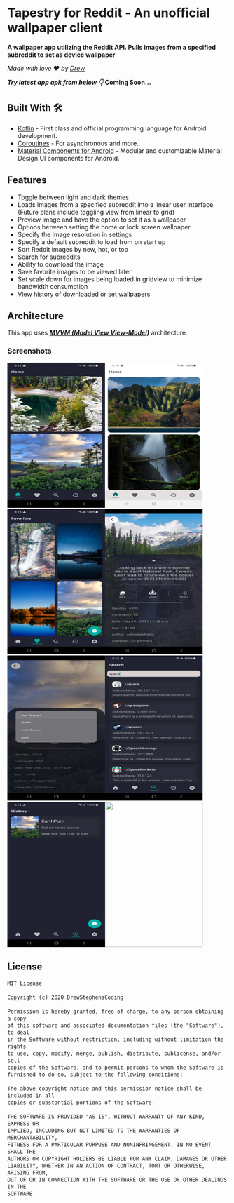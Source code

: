 # Tapestry for Reddit - An unofficial wallpaper client
**A wallpaper app utilizing the Reddit API.  Pulls images from a specified subreddit to set as device wallpaper**

*Made with love ❤️ by [Drew](https://github.com/DrewStephensCoding)*

***Try latest app apk from below 👇***
**Coming Soon...**

## Built With 🛠
- [Kotlin](https://kotlinlang.org/) - First class and official programming language for Android development.
- [Coroutines](https://kotlinlang.org/docs/reference/coroutines-overview.html) - For asynchronous and more..
- [Material Components for Android](https://github.com/material-components/material-components-android) - Modular and customizable Material Design UI components for Android.

## Features
- Toggle between light and dark themes
- Loads images from a specified subreddit into a linear user interface (Future plans include toggling view from linear to grid)
- Preview image and have the option to set it as a wallpaper
- Options between setting the home or lock screen wallpaper
- Specify the image resolution in settings
- Specify a default subreddit to load from on start up
- Sort Reddit images by new, hot, or top
- Search for subreddits
- Ability to download the image
- Save favorite images to be viewed later
- Set scale down for images being loaded in gridview to minimize bandwidth consumption
- View history of downloaded or set wallpapers

## Architecture 
This app uses [***MVVM (Model View View-Model)***](https://developer.android.com/jetpack/docs/guide#recommended-app-arch) architecture.

### Screenshots
<img src="screenshots/Tapestry-home-dark.jpg" height="331" width="223"><img src="screenshots/Tapestry-home-light.jpg" height="331" width="223"><img src="screenshots/Tapestry-favorites.jpg" height="331" width="223"><img src="screenshots/Tapestry-favorites_data.jpg" height="331" width="223"><img src="screenshots/Tapestry-set_wallpaper.jpg" height="331" width="223"><img src="screenshots/Tapestry-search.jpg" height="331" width="223"><img src="screenshots/Tapestry-history.jpg" height="331" width="223"><img src="screenhots/Tapestry-settings.jpg" height="331" width="223">

## License
```
MIT License

Copyright (c) 2020 DrewStephensCoding

Permission is hereby granted, free of charge, to any person obtaining a copy
of this software and associated documentation files (the "Software"), to deal
in the Software without restriction, including without limitation the rights
to use, copy, modify, merge, publish, distribute, sublicense, and/or sell
copies of the Software, and to permit persons to whom the Software is
furnished to do so, subject to the following conditions:

The above copyright notice and this permission notice shall be included in all
copies or substantial portions of the Software.

THE SOFTWARE IS PROVIDED "AS IS", WITHOUT WARRANTY OF ANY KIND, EXPRESS OR
IMPLIED, INCLUDING BUT NOT LIMITED TO THE WARRANTIES OF MERCHANTABILITY,
FITNESS FOR A PARTICULAR PURPOSE AND NONINFRINGEMENT. IN NO EVENT SHALL THE
AUTHORS OR COPYRIGHT HOLDERS BE LIABLE FOR ANY CLAIM, DAMAGES OR OTHER
LIABILITY, WHETHER IN AN ACTION OF CONTRACT, TORT OR OTHERWISE, ARISING FROM,
OUT OF OR IN CONNECTION WITH THE SOFTWARE OR THE USE OR OTHER DEALINGS IN THE
SOFTWARE.
```
